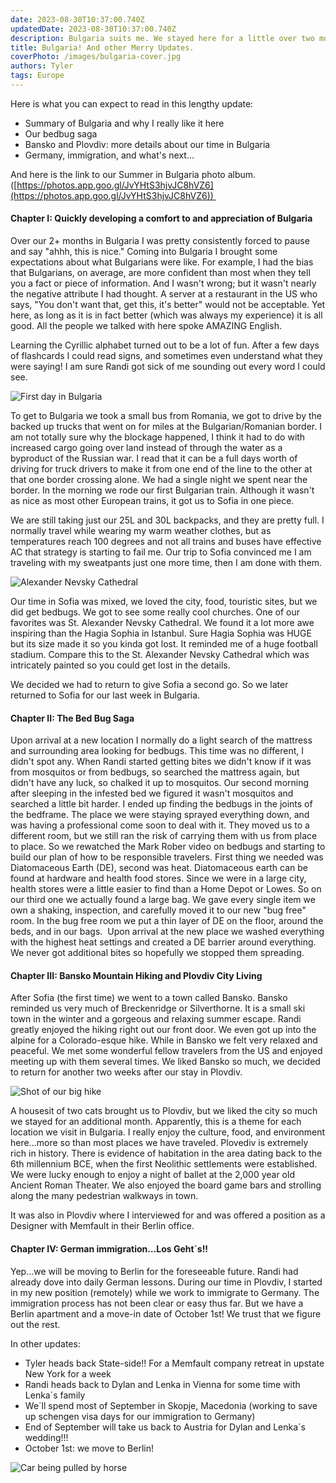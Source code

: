 ```yaml
---
date: 2023-08-30T10:37:00.740Z
updatedDate: 2023-08-30T10:37:00.740Z
description: Bulgaria suits me. We stayed here for a little over two months, and the country just clicked with me.
title: Bulgaria! And other Merry Updates.
coverPhoto: /images/bulgaria-cover.jpg
authors: Tyler
tags: Europe
---
```

 

Here is what you can expect to read in this lengthy update: 
- Summary of Bulgaria and why I really like it here  
- Our bedbug saga
- Bansko and Plovdiv: more details about our time in Bulgaria 
- Germany, immigration, and what's next…

  
And here is the link to our Summer in Bulgaria photo album. ([https://photos.app.goo.gl/JvYHtS3hjvJC8hVZ6](https://photos.app.goo.gl/JvYHtS3hjvJC8hVZ6)) 

#### Chapter I: Quickly developing a comfort to and appreciation of Bulgaria  

Over our 2+ months in Bulgaria I was pretty consistently forced to pause and say "ahhh, this is nice." Coming into Bulgaria I brought some expectations about what Bulgarians were like. For example, I had the bias that Bulgarians, on average, are more confident than most when they tell you a fact or piece of information. And I wasn't wrong; but it wasn't nearly the negative attribute I had thought. A server at a restaurant in the US who says, "You don't want that, get this, it's better" would not be acceptable. Yet here, as long as it is in fact better (which was always my experience) it is all good. All the people we talked with here spoke AMAZING English. 

Learning the Cyrillic alphabet turned out to be a lot of fun. After a few days of flashcards I could read signs, and sometimes even understand what they were saying! I am sure Randi got sick of me sounding out every word I could see. 

![First day in Bulgaria](/images/bulgaria-1.jpg)

To get to Bulgaria we took a small bus from Romania, we got to drive by the backed up trucks that went on for miles at the Bulgarian/Romanian border. I am not totally sure why the blockage happened, I think it had to do with increased cargo going over land instead of through the water as a byproduct of the Russian war. I read that it can be a full days worth of driving for truck drivers to make it from one end of the line to the other at that one border crossing alone. We had a single night we spent near the border. In the morning we rode our first Bulgarian train. Although it wasn't as nice as most other European trains, it got us to Sofia in one piece.


We are still taking just our 25L and 30L backpacks, and they are pretty full. I normally travel while wearing my warm weather clothes, but as temperatures reach 100 degrees and not all trains and buses have effective AC that strategy is starting to fail me. Our trip to Sofia convinced me I am traveling with my sweatpants just one more time, then I am done with them.

![Alexander Nevsky Cathedral](/images/bulgaria-3.jpeg) 
  
Our time in Sofia was mixed, we loved the city, food, touristic sites, but we did get bedbugs. We got to see some really cool churches. One of our favorites was St. Alexander Nevsky Cathedral. We found it a lot more awe inspiring than the Hagia Sophia in Istanbul. Sure Hagia Sophia was HUGE but its size made it so you kinda got lost. It reminded me of a huge football stadium. Compare this to the St. Alexander Nevsky Cathedral which was intricately painted so you could get lost in the details. 

We decided we had to return to give Sofia a second go. So we later returned to Sofia for our last week in Bulgaria. 
#### Chapter II: The Bed Bug Saga

Upon arrival at a new location I normally do a light search of the mattress and surrounding area looking for bedbugs. This time was no different, I didn't spot any. When Randi started getting bites we didn't know if it was from mosquitos or from bedbugs, so searched the mattress again, but didn't have any luck, so chalked it up to mosquitos. Our second morning after sleeping in the infested bed we figured it wasn't mosquitos and searched a little bit harder. I ended up finding the bedbugs in the joints of the bedframe. The place we were staying sprayed everything down, and was having a professional come soon to deal with it. They moved us to a different room, but we still ran the risk of carrying them with us from place to place. So we rewatched the Mark Rober video on bedbugs and starting to build our plan of how to be responsible travelers. First thing we needed was Diatomaceous Earth (DE), second was heat. Diatomaceous earth can be found at hardware and health food stores. Since we were in a large city, health stores were a little easier to find than a Home Depot or Lowes. So on our third one we actually found a large bag. We gave every single item we own a shaking, inspection, and carefully moved it to our new "bug free" room. In the bug free room we put a thin layer of DE on the floor, around the beds, and in our bags.  Upon arrival at the new place we washed everything with the highest heat settings and created a DE barrier around everything. We never got additional bites so hopefully we stopped them spreading.

  

#### Chapter III: Bansko Mountain Hiking and Plovdiv City Living  

  

After Sofia (the first time) we went to a town called Bansko. Bansko reminded us very much of Breckenridge or Silverthorne. It is a small ski town in the winter and a gorgeous and relaxing summer escape. Randi greatly enjoyed the hiking right out our front door. We even got up into the alpine for a Colorado-esque hike. While in Bansko we felt very relaxed and peaceful. We met some wonderful fellow travelers from the US and enjoyed meeting up with them several times. We liked Bansko so much, we decided to return for another two weeks after our stay in Plovdiv. 

  

![Shot of our big hike](/images/bulgaria-2.jpg) 

  

A housesit of two cats brought us to Plovdiv, but we liked the city so much we stayed for an additional month. Apparently, this is a theme for each location we visit in Bulgaria. I really enjoy the culture, food, and environment here…more so than most places we have traveled. Plovediv is extremely rich in history. There is evidence of habitation in the area dating back to the 6th millennium BCE, when the first Neolithic settlements were established. We were lucky enough to enjoy a night of ballet at the 2,000 year old Ancient Roman Theater. We also enjoyed the board game bars and strolling along the many pedestrian walkways in town. 

  

It was also in Plovdiv where I interviewed for and was offered a position as a Designer with Memfault in their Berlin office. 

  

#### Chapter IV: German immigration…Los Geht´s!! 

  

Yep…we will be moving to Berlin for the foreseeable future. Randi had already dove into daily German lessons. During our time in Plovdiv, I started in my new position (remotely) while we work to immigrate to Germany. The immigration process has not been clear or easy thus far. But we have a Berlin apartment and a move-in date of October 1st! We trust that we figure out the rest. 

  

In other updates: 
- Tyler heads back State-side!! For a Memfault company retreat in upstate New York for a week
- Randi heads back to Dylan and Lenka in Vienna for some time with Lenka´s family
- We´ll spend most of September in Skopje, Macedonia (working to save up schengen visa days for our immigration to Germany)
- End of September will take us back to Austria for Dylan and Lenka´s wedding!!! 
- October 1st: we move to Berlin! 

  
![Car being pulled by horse](/images/bulgaria-4.jpg) 